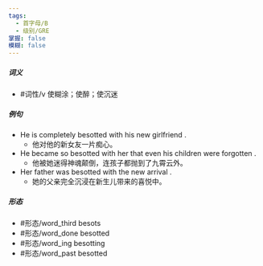 ```yaml
---
tags:
  - 首字母/B
  - 级别/GRE
掌握: false
模糊: false
---
```

##### 词义
- #词性/v  使糊涂；使醉；使沉迷
##### 例句
- He is completely besotted with his new girlfriend .
	- 他对他的新女友一片痴心。
- He became so besotted with her that even his children were forgotten .
	- 他被她迷得神魂颠倒，连孩子都抛到了九霄云外。
- Her father was besotted with the new arrival .
	- 她的父亲完全沉浸在新生儿带来的喜悦中。
##### 形态
- #形态/word_third besots
- #形态/word_done besotted
- #形态/word_ing besotting
- #形态/word_past besotted
